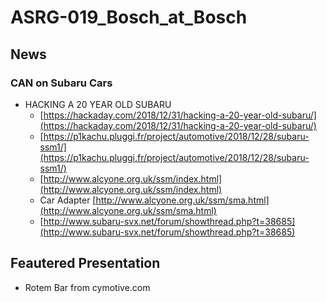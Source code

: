 # ASRG-019\_Bosch\_at\_Bosch

## News

### CAN on Subaru Cars

* HACKING A 20 YEAR OLD SUBARU
  * [https://hackaday.com/2018/12/31/hacking-a-20-year-old-subaru/](https://hackaday.com/2018/12/31/hacking-a-20-year-old-subaru/)
  * [https://p1kachu.pluggi.fr/project/automotive/2018/12/28/subaru-ssm1/](https://p1kachu.pluggi.fr/project/automotive/2018/12/28/subaru-ssm1/) 
  * [http://www.alcyone.org.uk/ssm/index.html](http://www.alcyone.org.uk/ssm/index.html)
  * Car Adapter [http://www.alcyone.org.uk/ssm/sma.html](http://www.alcyone.org.uk/ssm/sma.html)
  * [http://www.subaru-svx.net/forum/showthread.php?t=38685](http://www.subaru-svx.net/forum/showthread.php?t=38685)

## Feautered Presentation

* Rotem Bar from cymotive.com

